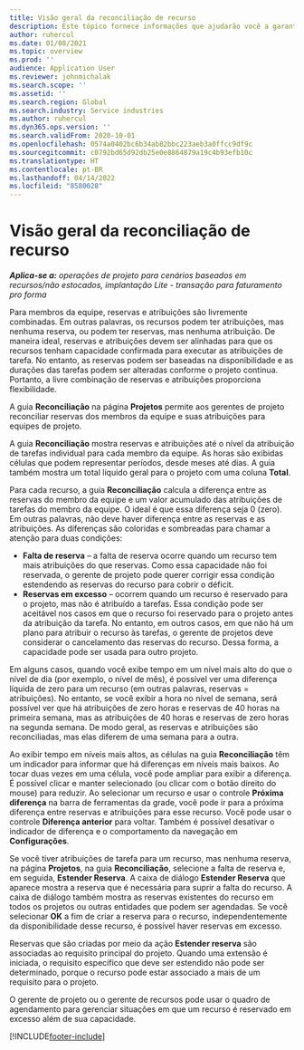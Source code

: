 ```yaml
---
title: Visão geral da reconciliação de recurso
description: Este tópico fornece informações que ajudarão você a garantir que as reservas de recursos e atribuições para projetos estejam alinhadas.
author: ruhercul
ms.date: 01/08/2021
ms.topic: overview
ms.prod: ''
audience: Application User
ms.reviewer: johnmichalak
ms.search.scope: ''
ms.assetid: ''
ms.search.region: Global
ms.search.industry: Service industries
ms.author: ruhercul
ms.dyn365.ops.version: ''
ms.search.validFrom: 2020-10-01
ms.openlocfilehash: 0574a0402bc6b34ab82bbc223aeb3a0ffcc9df9c
ms.sourcegitcommit: c0792bd65d92db25e0e8864879a19c4b93efb10c
ms.translationtype: HT
ms.contentlocale: pt-BR
ms.lasthandoff: 04/14/2022
ms.locfileid: "8580028"
---
```

# <a name="resource-reconciliation-overview"></a>Visão geral da reconciliação de recurso

_**Aplica-se a:** operações de projeto para cenários baseados em recursos/não estocados, implantação Lite - transação para faturamento pro forma_

Para membros da equipe, reservas e atribuições são livremente combinadas. Em outras palavras, os recursos podem ter atribuições, mas nenhuma reserva, ou podem ter reservas, mas nenhuma atribuição. De maneira ideal, reservas e atribuições devem ser alinhadas para que os recursos tenham capacidade confirmada para executar as atribuições de tarefa. No entanto, as reservas podem ser baseadas na disponibilidade e as durações das tarefas podem ser alteradas conforme o projeto continua. Portanto, a livre combinação de reservas e atribuições proporciona flexibilidade.

A guia **Reconciliação** na página **Projetos** permite aos gerentes de projeto reconciliar reservas dos membros da equipe e suas atribuições para equipes de projeto.

A guia **Reconciliação** mostra reservas e atribuições até o nível da atribuição de tarefas individual para cada membro da equipe. As horas são exibidas células que podem representar períodos, desde meses até dias. A guia também mostra um total líquido geral para o projeto com uma coluna **Total**.

Para cada recurso, a guia **Reconciliação** calcula a diferença entre as reservas do membro da equipe e um valor acumulado das atribuições de tarefas do membro da equipe. O ideal é que essa diferença seja 0 (zero). Em outras palavras, não deve haver diferença entre as reservas e as atribuições. As diferenças são coloridas e sombreadas para chamar a atenção para duas condições:

- **Falta de reserva** – a falta de reserva ocorre quando um recurso tem mais atribuições do que reservas. Como essa capacidade não foi reservada, o gerente de projeto pode querer corrigir essa condição estendendo as reservas do recurso para cobrir o déficit.
- **Reservas em excesso** – ocorrem quando um recurso é reservado para o projeto, mas não é atribuído a tarefas. Essa condição pode ser aceitável nos casos em que o recurso foi reservado para o projeto antes da atribuição da tarefa. No entanto, em outros casos, em que não há um plano para atribuir o recurso às tarefas, o gerente de projetos deve considerar o cancelamento das reservas do recurso. Dessa forma, a capacidade pode ser usada para outro projeto.

Em alguns casos, quando você exibe tempo em um nível mais alto do que o nível de dia (por exemplo, o nível de mês), é possível ver uma diferença líquida de zero para um recurso (em outras palavras, reservas = atribuições). No entanto, se você exibir a hora no nível de semana, será possível ver que há atribuições de zero horas e reservas de 40 horas na primeira semana, mas as atribuições de 40 horas e reservas de zero horas na segunda semana. De modo geral, as reservas e atribuições são reconciliadas, mas elas diferem de uma semana para a outra.

Ao exibir tempo em níveis mais altos, as células na guia **Reconciliação** têm um indicador para informar que há diferenças em níveis mais baixos. Ao tocar duas vezes em uma célula, você pode ampliar para exibir a diferença. É possível clicar e manter selecionado (ou clicar com o botão direito do mouse) para reduzir. Ao selecionar um recurso e usar o controle **Próxima diferença** na barra de ferramentas da grade, você pode ir para a próxima diferença entre reservas e atribuições para esse recurso. Você pode usar o controle **Diferença anterior** para voltar. Também é possível desativar o indicador de diferença e o comportamento da navegação em **Configurações**.

Se você tiver atribuições de tarefa para um recurso, mas nenhuma reserva, na página **Projetos**, na guia **Reconciliação**, selecione a falta de reserva e, em seguida, **Estender Reserva**. A caixa de diálogo **Estender Reserva** que aparece mostra a reserva que é necessária para suprir a falta do recurso. A caixa de diálogo também mostra as reservas existentes do recurso em todos os projetos ou outras entidades que podem ser agendadas. Se você selecionar **OK** a fim de criar a reserva para o recurso, independentemente da disponibilidade desse recurso, é possível haver reservas em excesso.

Reservas que são criadas por meio da ação **Estender reserva** são associadas ao requisito principal do projeto. Quando uma extensão é iniciada, o requisito específico que deve ser estendido não pode ser determinado, porque o recurso pode estar associado a mais de um requisito para o projeto.

O gerente de projeto ou o gerente de recursos pode usar o quadro de agendamento para gerenciar situações em que um recurso é reservado em excesso além de sua capacidade.


[!INCLUDE[footer-include](../includes/footer-banner.md)]